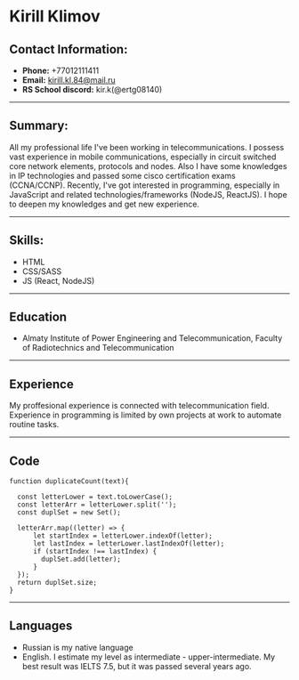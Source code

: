 # Kirill Klimov

## Contact Information:

- **Phone:** +77012111411
- **Email:** kirill.kl.84@mail.ru
- **RS School discord:** kir.k(@ertg08140)

---

## Summary:

All my professional life I've been working in telecommunications. I possess vast experience in mobile communications, especially in circuit switched core network elements, protocols and nodes. Also I have some knowledges in IP technologies and passed some cisco certification exams (CCNA/CCNP).
Recently, I've got interested in programming, especially in JavaScript and related technologies/frameworks (NodeJS, ReactJS).
I hope to deepen my knowledges and get new experience.

---

## Skills:

- HTML
- CSS/SASS
- JS (React, NodeJS)

---

## Education

- Almaty Institute of Power Engineering and Telecommunication, Faculty of Radiotechnics and Telecommunication

---

## Experience

My proffesional experience is connected with telecommunication field. Experience in programming is limited by own projects at work to automate routine tasks.

---

## Code

    function duplicateCount(text){

      const letterLower = text.toLowerCase();
      const letterArr = letterLower.split('');
      const duplSet = new Set();

      letterArr.map((letter) => {
    	  let startIndex = letterLower.indexOf(letter);
    	  let lastIndex = letterLower.lastIndexOf(letter);
    	  if (startIndex !== lastIndex) {
    	    duplSet.add(letter);
    	  }
      });
      return duplSet.size;
    }

---

## Languages

- Russian is my native language
- English. I estimate my level as intermediate - upper-intermediate. My best result was IELTS 7.5, but it was passed several years ago.
